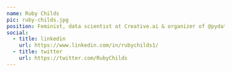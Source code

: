```yaml
---
name: Ruby Childs
pic: ruby-childs.jpg
position: Feminist, data scientist at Creative.ai & organizer of @pydatalondon
social:
  - title: linkedin
    url: https://www.linkedin.com/in/rubychilds1/
  - title: twitter
    url: https://twitter.com/RubyChilds
---
```

